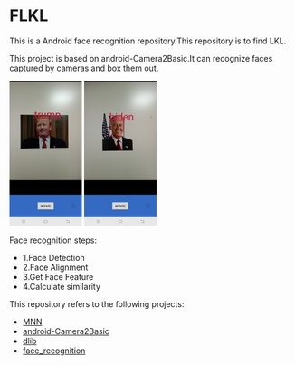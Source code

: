 # FLKL
This is a Android face recognition repository.This repository is to find LKL.

This project is based on android-Camera2Basic.It can recognize faces captured by cameras and box them out.

<img src="screenshot/Screenshot_20200730_210922.jpg" height="256"/>
<img src="screenshot/Screenshot_20200730_211634.jpg" height="256"/>

Face recognition steps:
- 1.Face Detection
- 2.Face Alignment
- 3.Get Face Feature
- 4.Calculate similarity

This repository refers to the following projects:
- [MNN](https://github.com/alibaba/MNN)
- [android-Camera2Basic](https://github.com/googlearchive/android-Camera2Basic)
- [dlib](https://github.com/davisking/dlib)
- [face_recognition](https://github.com/ageitgey/face_recognition)
